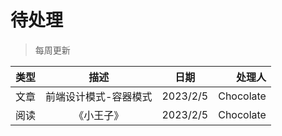 # 待处理

> 每周更新

| 类型 |         描述          |   日期   |    处理人 |
| ---- | :-------------------: | :------: | --------: |
| 文章 | 前端设计模式-容器模式 | 2023/2/5 | Chocolate |
| 阅读 |      《小王子》       | 2023/2/5 | Chocolate |
